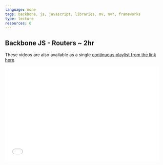 ```yaml
---
language: none
tags: backbone, js, javascript, libraries, mv, mv*, frameworks
type: lecture
resources: 0
---
```


## Backbone JS - Routers ~ 2hr

These videos are also available as a single [continuous playlist from the link here](https://www.youtube.com/watch?v=2bXe2Yxo3pY&list=PLj148bJp5wixhi-s8ODPWSbnttvy6bZSQ).

<style>
  .videoWrapper {
    position: relative;
    padding-bottom: 56.25%; /* 16:9 */
    padding-top: 25px;
    height: 0;
  }
  .videoWrapper iframe {
    position: absolute;
    top: 0;
    left: 0;
    width: 100%;
    height: 100%;
  }
</style>

<div class="videoWrapper">
  <iframe width="100%" height="720" src="//www.youtube.com/embed/2bXe2Yxo3pY?list=PLj148bJp5wixhi-s8ODPWSbnttvy6bZSQ&amp;controls=0&amp;showinfo=0" frameborder="0" allowfullscreen></iframe>
</div>